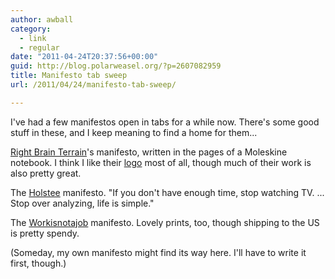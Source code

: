 ```yaml
---
author: awball
category:
  - link
  - regular
date: "2011-04-24T20:37:56+00:00"
guid: http://blog.polarweasel.org/?p=2607082959
title: Manifesto tab sweep
url: /2011/04/24/manifesto-tab-sweep/

---
```

I've had a few manifestos open in tabs for a while now. There's some good stuff in these, and I keep meaning to find a home for them...

[Right Brain Terrain](http://rightbrainterrain.com/Manifesto.htm)'s manifesto, written in the pages of a Moleskine notebook. I think I like their [logo](http://rightbrainterrain.com/index_pics/Header.gif) most of all, though much of their work is also pretty great.

The [Holstee](http://shop.holstee.com/pages/about) manifesto. "If you don't have enough time, stop watching TV. ... Stop over analyzing, life is simple."

The [Workisnotajob](http://workisnotajob.com/en/about) manifesto. Lovely prints, too, though shipping to the US is pretty spendy.

(Someday, my own manifesto might find its way here. I'll have to write it first, though.)
